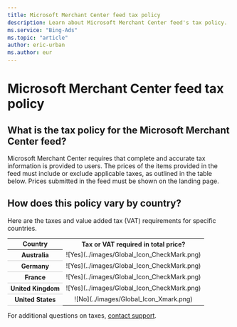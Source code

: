 ```yaml
---
title: Microsoft Merchant Center feed tax policy
description: Learn about Microsoft Merchant Center feed's tax policy.
ms.service: "Bing-Ads"
ms.topic: "article"
author: eric-urban
ms.author: eur
---
```


# Microsoft Merchant Center feed tax policy

## What is the tax policy for the Microsoft Merchant Center feed?

Microsoft Merchant Center requires that complete and accurate tax information is provided to users. The prices of the items provided in the feed must include or exclude applicable taxes, as outlined in the table below. Prices submitted in the feed must be shown on the landing page.

## How does this policy vary by country?

Here are the taxes and value added tax (VAT) requirements for specific countries.

<table>
  <tr>
    <th scope="col">Country</th>
    <th scope="col">Tax or VAT required in total price?</th>
  </tr>
  <tr>
    <th scope="row" style="border-bottom:solid 1px #ccc">Australia</th>
    <td style="text-align:center">
        ![Yes](../images/Global_Icon_CheckMark.png)
      </td>
  </tr>
  <tr>
    <th scope="row" style="border-bottom:solid 1px #ccc">Germany</th>
    <td style="text-align:center">
        ![Yes](../images/Global_Icon_CheckMark.png)
      </td>
  </tr>
  <tr>
    <th scope="row" style="border-bottom:solid 1px #ccc">France</th>
    <td style="text-align:center">
        ![Yes](../images/Global_Icon_CheckMark.png)
      </td>
  </tr>
  <tr>
    <th scope="row" style="border-bottom:solid 1px #ccc">United Kingdom</th>
    <td style="text-align:center">
        ![Yes](../images/Global_Icon_CheckMark.png)
      </td>
  </tr>
  <tr>
    <th scope="row" style="border-bottom:solid 1px #ccc">United States</th>
    <td style="text-align:center">
        ![No](../images/Global_Icon_Xmark.png)
      </td>
  </tr>
</table>

For additional questions on taxes, [contact support](https://go.microsoft.com/fwlink?LinkId=398371).



